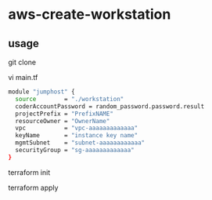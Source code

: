 # aws-create-workstation

## usage 

git clone

vi main.tf

```bash
module "jumphost" {
  source        = "./workstation"
  coderAccountPassword = random_password.password.result
  projectPrefix = "PrefixNAME"
  resourceOwner = "OwnerName"
  vpc           = "vpc-aaaaaaaaaaaaa"
  keyName       = "instance key name"
  mgmtSubnet    = "subnet-aaaaaaaaaaaa"
  securityGroup = "sg-aaaaaaaaaaaaa"
}
```
 
terraform init

terraform apply
